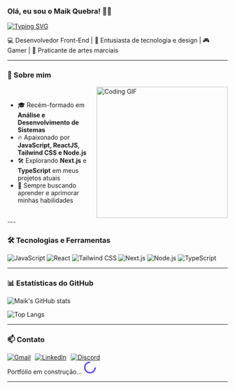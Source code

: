 ### Olá, eu sou o Maik Quebra! 🧑‍💻
<a href="https://git.io/typing-svg"><img src="https://readme-typing-svg.demolab.com?font=Montserrat&weight=600&size=22&pause=1000&color=1C6280EE&width=435&lines=Front-End+Developer+%F0%9F%92%BB;Technology+and+design+enthusiast+%F0%9F%92%A1;Gamer%F0%9F%8E%AE;Martial+arts+practitioner+%F0%9F%A5%8B+" alt="Typing SVG" /></a>

💻 Desenvolvedor Front-End | 🎨 Entusiasta de tecnologia e design | 🎮 Gamer | 🥋 Praticante de artes marciais

---

### 🚀 Sobre mim

<div style="display: flex; align-items: center; justify-content: space-between;">
  <div>
    <ul>
      <li>🎓 Recém-formado em <strong>Análise e Desenvolvimento de Sistemas</strong></li>
      <li>🔥 Apaixonado por <strong>JavaScript, ReactJS, Tailwind CSS e Node.js</strong></li>
      <li>🛠️ Explorando <strong>Next.js</strong> e <strong>TypeScript</strong> em meus projetos atuais</li>
      <li>🌱 Sempre buscando aprender e aprimorar minhas habilidades</li>
    </ul>
  </div>
  <img src="https://media.giphy.com/media/u2pmTWUi0MXjyrMaVj/giphy.gif" alt="Coding GIF" style="width: 300px; margin-left: 20px;">
</div>
---

### 🛠️ Tecnologias e Ferramentas

![JavaScript](https://img.shields.io/badge/-JavaScript-F7DF1E?style=flat&logo=javascript&logoColor=black)
![React](https://img.shields.io/badge/-React-61DAFB?style=flat&logo=react&logoColor=white)
![Tailwind CSS](https://img.shields.io/badge/-TailwindCSS-38B2AC?style=flat&logo=tailwind-css&logoColor=white)
![Next.js](https://img.shields.io/badge/-Next.js-000000?style=flat&logo=next.js&logoColor=white)
![Node.js](https://img.shields.io/badge/-Node.js-339933?style=flat&logo=node.js&logoColor=white)
![TypeScript](https://img.shields.io/badge/-TypeScript-3178C6?style=flat&logo=typescript&logoColor=white)

---

### 📊 Estatísticas do GitHub

![Maik's GitHub stats](https://github-readme-stats.vercel.app/api?username=FourYak&show_icons=true&theme=radical)

![Top Langs](https://github-readme-stats.vercel.app/api/top-langs/?username=FourYak&layout=compact&theme=radical)

---

### 📫 Contato

<div style="display: flex; align-items: center;">
  <a href="mailto:maik.quebra@gmail.com">
    <img src="https://img.shields.io/badge/-Gmail-D14836?style=flat&logo=gmail&logoColor=white" alt="Gmail" style="margin-right: 10px;">
  </a>
  <a href="https://www.linkedin.com/in/maik-quebra-375287298">
    <img src="https://img.shields.io/badge/-LinkedIn-0077B5?style=flat&logo=linkedin&logoColor=white" alt="LinkedIn" style="margin-right: 10px;">
  </a>
  <a href="https://discord.com/users/SEU_ID">
    <img src="https://img.shields.io/badge/-Discord-7289DA?style=flat&logo=discord&logoColor=white" alt="Discord">
  </a>
</div>
Portfólio em construção...  
<svg xmlns="http://www.w3.org/2000/svg" width="30" height="30" viewBox="0 0 50 50" class="animate-spin">
  <circle cx="25" cy="25" r="20" stroke="#4f46e5" stroke-width="5" fill="none" />
  <path fill="none" stroke="#fff" stroke-width="5" d="M 25 5 A 20 20 0 0 1 45 25" />
</svg>  

---
